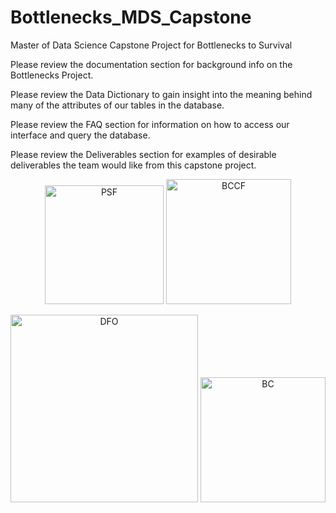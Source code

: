 # Bottlenecks_MDS_Capstone
Master of Data Science Capstone Project for Bottlenecks to Survival

Please review the documentation section for background info on the Bottlenecks Project.

Please review the Data Dictionary to gain insight into the meaning behind many of the attributes of our tables in the database.

Please review the FAQ section for information on how to access our interface and query the database.

Please review the Deliverables section for examples of desirable deliverables the team would like from this capstone project.



<p align="center">
<img src="https://www.canadahelps.org/uploads/ik-images/charity/27040/pacific-salmon-foundation-fondation-du-saumon-du-pacifique-logo_thumbnail_en.png" alt="PSF" width="190"/>   <img src="https://www.survivalbottlenecks.ca/wp-content/uploads/2023/11/Regular_Verticle.png" alt="BCCF" width="200"/> </p>
 <p align="center">
<img src="https://www.survivalbottlenecks.ca/wp-content/uploads/2021/10/fisheries.png" alt="DFO" width="300"/>
<img src="https://www.survivalbottlenecks.ca/wp-content/uploads/2022/06/BCID-Domestic_H_pos_CMYK-600x171.png" alt="BC" width="200"/>
</p>
